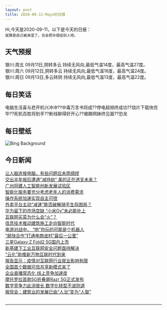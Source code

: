 ```yaml
---
layout: post
title: 2020-09-11-Mayx的日报
---
```


Hi,今天是2020-09-11，以下是今天的日报：<br><small>
就算是自己被淋湿了，也会把伞借给别人吧。</small><!--more-->
## 天气预报
银川:周五 09月11日,阴转多云 持续无风向,最低气温14度，最高气温27度。<br>银川:周六 09月12日,阴转多云 持续无风向,最低气温16度，最高气温24度。<br>银川:周日 09月13日,多云转阴 持续无风向,最低气温13度，最高气温22度。
## 每日笑话
电脑生活喜与悲开机兴冲冲??中毒万言书将成??停电超频终成功??烧片下载快完毕??死机百胜将到手??断线聊得好开心??被踢网妹终见面??恐龙
## 每日壁纸
![Bing Background](https://cn.bing.com/th?id=OHR.KanchanaburiWaterfall_EN-US2607409705_1920x1080.jpg&rf=LaDigue_1920x1080.jpg&pid=hp "Huay Mae Khamin waterfall in Khuean Srinagarindra National Park, Thailand (© ImpaKPro/Getty Images)")
## 今日新闻

[让人脑连接电脑，有些问题应未雨绸缪](http://it.people.com.cn/n1/2020/0911/c1009-31857425.html)   
[交出半年报后遭遇“减持劫” 美的正在透支未来？](http://it.people.com.cn/n1/2020/0911/c1009-31857589.html)   
[广州将建人工智能创新发展试验区](http://it.people.com.cn/n1/2020/0911/c1009-31857542.html)   
[智能化服务要充分考虑老年人的消费需求](http://it.people.com.cn/n1/2020/0911/c1009-31857544.html)   
[操作系统加速实现自主可控](http://it.people.com.cn/n1/2020/0911/c1009-31857547.html)   
[外卖平台主动“减速”能否破解骑手生存困局？](http://it.people.com.cn/n1/2020/0911/c1009-31857584.html)   
[华为留下的市场空缺 “小米Ov”未必能补上](http://it.people.com.cn/n1/2020/0911/c1009-31857511.html)   
[互联网买菜为什么会“火”？](http://it.people.com.cn/n1/2020/0911/c1009-31857517.html)   
[信息技术推动建筑施工走向智能时代](http://it.people.com.cn/n1/2020/0911/c1009-31857502.html)   
[电游对战中， “哄”你玩的可能是个机器人](http://it.people.com.cn/n1/2020/0911/c1009-31857416.html)   
[“邮快合作”打通电商进村“最后一公里”](http://it.people.com.cn/n1/2020/0911/c1009-31857503.html)   
[三星Galaxy Z Fold2 5G国内上市](http://it.people.com.cn/n1/2020/0911/c1009-31857485.html)   
[新基建下工业互联网安全问题亟待解决](http://it.people.com.cn/n1/2020/0911/c1009-31857489.html)   
[“云化”助推新万物互联时代到来](http://it.people.com.cn/n1/2020/0911/c1009-31857487.html)   
[报告显示：疫情对互联网行业就业影响有限](http://it.people.com.cn/n1/2020/0911/c1009-31857427.html)   
[全国首个数据可信共享新模式来了](http://it.people.com.cn/n1/2020/0911/c1009-31857426.html)   
[企业直播常态化 线上竞争加速度](http://it.people.com.cn/n1/2020/0911/c1009-31857483.html)   
[摩托罗拉首款5G折叠屏Razr 5G正式发布](http://it.people.com.cn/n1/2020/0911/c1009-31857424.html)   
[数字竞争力此消彼长 数字化转型不进则退](http://it.people.com.cn/n1/2020/0911/c1009-31857421.html)   
[服贸会：建筑业的发展已由“人治”变为“人智”](http://it.people.com.cn/n1/2020/0911/c1009-31857419.html)   
<br />

***

<small></small>
